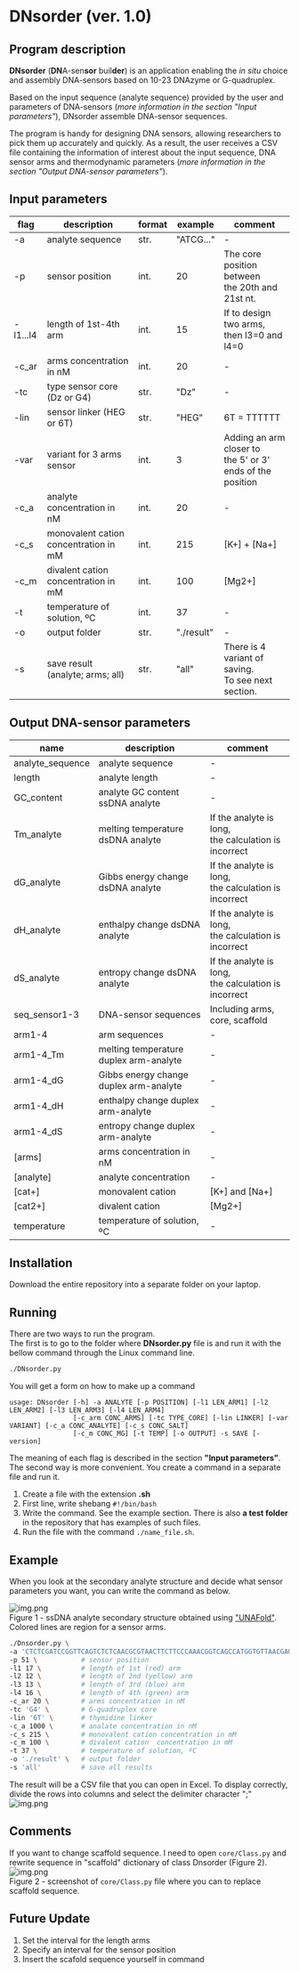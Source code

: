 # DNsorder (ver. 1.0)
## Program description
**DNsorder** (**DN**A-sen**sor** buil**der**) is an application enabling the *in situ* choice and assembly 
DNA-sensors based on 10-23 DNAzyme or G-quadruplex.

Based on the input sequence (analyte sequence) provided by the user and parameters of DNA-sensors (*more information in the section 
"Input parameters"*), DNsorder assemble DNA-sensor sequences. 

The program is handy for designing DNA sensors, allowing researchers to pick them up accurately and quickly. 
As a result, the user receives a CSV file containing the information of interest about the input sequence, 
DNA sensor arms and thermodynamic parameters (*more information in the section 
"Output DNA-sensor parameters"*).

## Input parameters
| **flag** | **description**                        | **format** | **example** | **comment**                                                     |
|----------|----------------------------------------|------------|-------------|-----------------------------------------------------------------|
| -a       | analyte sequence                       | str.       | "ATCG..."   | -                                                               |
| -p       | sensor position                        | int.       | 20          | The core position between <br/>the 20th and 21st nt.            |
| -l1...l4 | length of 1st-4th arm                  | int.       | 15          | If to design two arms, <br/>then l3=0 and l4=0                  |
| -c_ar    | arms concentration in nM               | int.       | 20          | -                                                               |
| -tc      | type sensor core <br/>(Dz or G4)       | str.       | "Dz"        | -                                                               |
| -lin     | sensor linker (HEG or 6T)              | str.       | "HEG"       | 6T = TTTTTT                                                     |
| -var     | variant for 3 arms sensor              | int.       | 3           | Adding an arm closer to <br/>the 5' or 3' ends of the position  |
| -c_a     | analyte concentration in nM            | int.       | 20          | -                                                               |
| -c_s     | monovalent cation concentration in mM  | int.       | 215         | [K+] + [Na+]                                                    |
| -c_m     | divalent cation  concentration in mM   | int.       | 100         | [Mg2+]                                                          |
| -t       | temperature of solution, ºC            | int.       | 37          | -                                                               |
| -o       | output folder                          | str.       | "./result"  | -                                                               |
| -s       | save result <br/>(analyte; arms; all)  | str.       | "all"       | There is 4 variant of saving. <br/>To see next section.         |

## Output DNA-sensor parameters
| **name**         | **description**                        | **comment**                                               |
|------------------|----------------------------------------|-----------------------------------------------------------|
| analyte_sequence | analyte sequence                       | -                                                         |
| length           | analyte length                         | -                                                         |
| GC_content       | analyte GC content ssDNA analyte       | -                                                         |
| Tm_analyte       | melting temperature dsDNA analyte      | If the analyte is long, <br/>the calculation is incorrect |
| dG_analyte       | Gibbs energy change dsDNA analyte      | If the analyte is long, <br/>the calculation is incorrect |
| dH_analyte       | enthalpy change dsDNA analyte          | If the analyte is long, <br/>the calculation is incorrect |
| dS_analyte       | entropy change dsDNA analyte           | If the analyte is long, <br/>the calculation is incorrect |
| seq_sensor1-3    | DNA-sensor sequences                   | Including arms, core, scaffold                            |
| arm1-4           | arm sequences                          | -                                                         |
| arm1-4_Tm        | melting temperature duplex arm-analyte | -                                                         |
| arm1-4_dG        | Gibbs energy change duplex arm-analyte | -                                                         |
| arm1-4_dH        | enthalpy change duplex arm-analyte     | -                                                         |
| arm1-4_dS        | entropy change duplex arm-analyte      | -                                                         |
| [arms]           | arms concentration in nM               | -                                                         |
| [analyte]        | analyte concentration                  | -                                                         |
| [cat+]           | monovalent cation                      | [K+] and [Na+]                                            |
| [cat2+]          | divalent cation                        | [Mg2+]                                                    |
| temperature      | temperature of solution, ºC            | -                                                         |

## Installation
Download the entire repository into a separate folder on your laptop.
## Running
There are two ways to run the program. \
The first is to go to the folder where **DNsorder.py** file is and run it with the bellow command through the Linux command line.
```bash
./DNsorder.py
``` 
You will get a form on how to make up a command
```
usage: DNsorder [-h] -a ANALYTE [-p POSITION] [-l1 LEN_ARM1] [-l2 LEN_ARM2] [-l3 LEN_ARM3] [-l4 LEN_ARM4]
                [-c_arm CONC_ARMS] [-tc TYPE_CORE] [-lin LINKER] [-var VARIANT] [-c_a CONC_ANALYTE] [-c_s CONC_SALT]
                [-c_m CONC_MG] [-t TEMP] [-o OUTPUT] -s SAVE [-version]

```
The meaning of each flag is described in the section **"Input parameters"**.
The second way is more convenient. You create a command in a separate file and run it. 
1) Create a file with the extension **.sh**
2) First line, write shebang `#!/bin/bash`
3) Write the command. See the example section. There is also **a test folder** in the repository that has examples of such files.
4) Run the file with the command `./name_file.sh`.
## Example
When you look at the secondary analyte structure and decide what sensor parameters you want, 
you can write the command as below.

![img.png](images/img.png)\
Figure 1 - ssDNA analyte secondary structure obtained using ["UNAFold"](http://www.mfold.org/).
Colored lines are region for a sensor arms.

```bash
./Dnsorder.py \
-a 'CTCTCGATCCGGTTCAGTCTCTCAACGCGTAACTTCTTCCCAAACGGTCAGCCATGGTGTTAACGAGACCATCTACAACACTACCCTCA' \
-p 51 \           # sensor position
-l1 17 \          # length of 1st (red) arm
-l2 12 \          # length of 2nd (yellow) arm
-l3 13 \          # length of 3rd (blue) arm
-l4 16 \          # length of 4th (green) arm
-c_ar 20 \        # arms concentration in nM
-tc 'G4' \        # G-quadruplex core 
-lin '6T' \       # thymidine linker   
-c_a 1000 \       # analate concentration in nM
-c_s 215 \        # monovalent cation concentration in mM
-c_m 100 \        # divalent cation  concentration in mM
-t 37 \           # temperature of solution, ºC
-o './result' \   # output folder
-s 'all'          # save all results
```
The result will be a CSV file that you can open in Excel.
To display correctly, divide the rows into columns and select the delimiter character ";"
![img.png](images/img_2.png)

## Comments
If you want to change scaffold sequence. I need to open `core/Class.py` and 
rewrite sequence in "scaffold" dictionary of class Dnsorder (Figure 2).\
![img.png](images/img_1.png)\
Figure 2 - screenshot of `core/Class.py` file where you can to replace scaffold sequence. 

## Future Update
1) Set the interval for the length arms 
2) Specify an interval for the sensor position 
3) Insert the scafold sequence yourself in command

